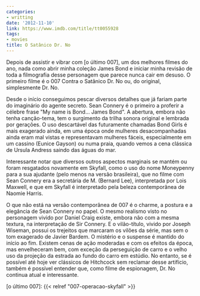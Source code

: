 ```yaml
---
categories:
- writting
date: '2012-11-10'
link: https://www.imdb.com/title/tt0055928
tags:
- movies
title: O Satânico Dr. No
---
```


Depois de assistir e vibrar com [o último 007], um dos melhores filmes do ano, nada como abrir minha coleção James Bond e iniciar minha revisão de toda a filmografia desse personagem que parece nunca cair em desuso. O primeiro filme é o 007 Contra o Satânico Dr. No ou, do original, simplesmente Dr. No.

Desde o início conseguimos pescar diversos detalhes que já fariam parte do imaginário do agente secreto. Sean Connery é o primeiro a proferir a célebre frase "My name is Bond... James Bond". A abertura, embora não tenha canção-tema, tem o surgimento da trilha sonora original e lembrada por gerações. O uso descartável das futuramente chamadas Bond Girls é mais exagerado ainda, em uma época onde mulheres desacompanhadas ainda eram mal vistas e representavam mulheres fáceis, especialmente em um cassino (Eunice Gayson) ou numa praia, quando vemos a cena clássica de Ursula Andress saindo das águas do mar.

Interessante notar que diversos outros aspectos marginais se mantém ou foram resgatados novamente em Skyfall, como o uso do nome Moneypenny para a sua ajudante (pelo menos na versão brasileira), que no filme com Sean Connery era a secretária de M. (Bernard Lee), interpretada por Lois Maxwell, e que em Skyfall é interpretado pela beleza contemporânea de Naomie Harris.

O que não está na versão contemporânea de 007 é o charme, a postura e a elegância de Sean Connery no papel. O mesmo realismo visto no personagem vivido por Daniel Craig existe, embora não com a mesma textura, na interpretação de Sir Connery. E o vilão-título, vivido por Joseph Wiseman, possui os trejeitos que marcaram os vilões da série, mas sem o tom exagerado de Javier Bardem. O mistério e o suspense é mantido do início ao fim. Existem cenas de ação moderadas e com os efeitos da época, mas envelheceram bem, com exceção da perseguição de carro e o velho uso da projeção da estrada ao fundo do carro em estúdio. No entanto, se é possível até hoje ver clássicos de Hitchcock sem reclamar desse artifício, também é possível entender que, como filme de espionagem, Dr. No continua atual e interessante.

[o último 007]: {{< relref "007-operacao-skyfall" >}}

